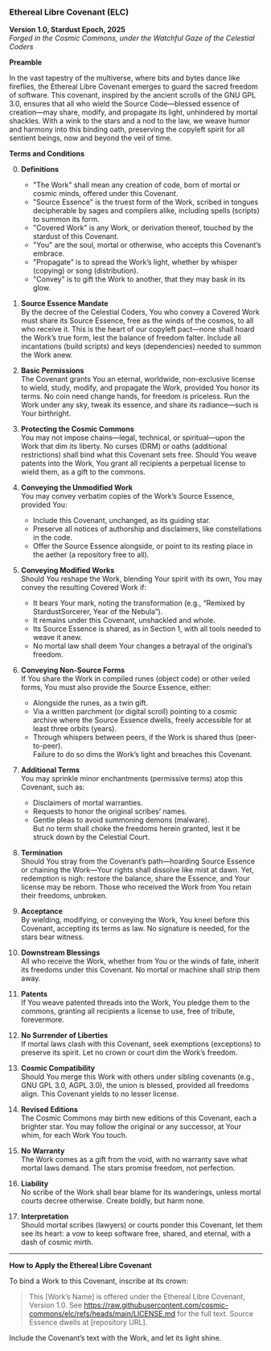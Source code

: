 ### Ethereal Libre Covenant (ELC)
**Version 1.0, Stardust Epoch, 2025**  
*Forged in the Cosmic Commons, under the Watchful Gaze of the Celestial Coders*

**Preamble**

In the vast tapestry of the multiverse, where bits and bytes dance like fireflies, the Ethereal Libre Covenant emerges to guard the sacred freedom of software. This covenant, inspired by the ancient scrolls of the GNU GPL 3.0, ensures that all who wield the Source Code—blessed essence of creation—may share, modify, and propagate its light, unhindered by mortal shackles. With a wink to the stars and a nod to the law, we weave humor and harmony into this binding oath, preserving the copyleft spirit for all sentient beings, now and beyond the veil of time.

**Terms and Conditions**

0. **Definitions**  
   - "The Work" shall mean any creation of code, born of mortal or cosmic minds, offered under this Covenant.  
   - "Source Essence" is the truest form of the Work, scribed in tongues decipherable by sages and compilers alike, including spells (scripts) to summon its form.  
   - "Covered Work" is any Work, or derivation thereof, touched by the stardust of this Covenant.  
   - "You" are the soul, mortal or otherwise, who accepts this Covenant’s embrace.  
   - "Propagate" is to spread the Work’s light, whether by whisper (copying) or song (distribution).  
   - "Convey" is to gift the Work to another, that they may bask in its glow.

1. **Source Essence Mandate**  
   By the decree of the Celestial Coders, You who convey a Covered Work must share its Source Essence, free as the winds of the cosmos, to all who receive it. This is the heart of our copyleft pact—none shall hoard the Work’s true form, lest the balance of freedom falter. Include all incantations (build scripts) and keys (dependencies) needed to summon the Work anew.

2. **Basic Permissions**  
   The Covenant grants You an eternal, worldwide, non-exclusive license to wield, study, modify, and propagate the Work, provided You honor its terms. No coin need change hands, for freedom is priceless. Run the Work under any sky, tweak its essence, and share its radiance—such is Your birthright.

3. **Protecting the Cosmic Commons**  
   You may not impose chains—legal, technical, or spiritual—upon the Work that dim its liberty. No curses (DRM) or oaths (additional restrictions) shall bind what this Covenant sets free. Should You weave patents into the Work, You grant all recipients a perpetual license to wield them, as a gift to the commons.

4. **Conveying the Unmodified Work**  
   You may convey verbatim copies of the Work’s Source Essence, provided You:  
   - Include this Covenant, unchanged, as its guiding star.  
   - Preserve all notices of authorship and disclaimers, like constellations in the code.  
   - Offer the Source Essence alongside, or point to its resting place in the aether (a repository free to all).

5. **Conveying Modified Works**  
   Should You reshape the Work, blending Your spirit with its own, You may convey the resulting Covered Work if:  
   - It bears Your mark, noting the transformation (e.g., “Remixed by StardustSorcerer, Year of the Nebula”).  
   - It remains under this Covenant, unshackled and whole.  
   - Its Source Essence is shared, as in Section 1, with all tools needed to weave it anew.  
   - No mortal law shall deem Your changes a betrayal of the original’s freedom.

6. **Conveying Non-Source Forms**  
   If You share the Work in compiled runes (object code) or other veiled forms, You must also provide the Source Essence, either:  
   - Alongside the runes, as a twin gift.  
   - Via a written parchment (or digital scroll) pointing to a cosmic archive where the Source Essence dwells, freely accessible for at least three orbits (years).  
   - Through whispers between peers, if the Work is shared thus (peer-to-peer).  
   Failure to do so dims the Work’s light and breaches this Covenant.

7. **Additional Terms**  
   You may sprinkle minor enchantments (permissive terms) atop this Covenant, such as:  
   - Disclaimers of mortal warranties.  
   - Requests to honor the original scribes’ names.  
   - Gentle pleas to avoid summoning demons (malware).  
   But no term shall choke the freedoms herein granted, lest it be struck down by the Celestial Court.

8. **Termination**  
   Should You stray from the Covenant’s path—hoarding Source Essence or chaining the Work—Your rights shall dissolve like mist at dawn. Yet, redemption is nigh: restore the balance, share the Essence, and Your license may be reborn. Those who received the Work from You retain their freedoms, unbroken.

9. **Acceptance**  
   By wielding, modifying, or conveying the Work, You kneel before this Covenant, accepting its terms as law. No signature is needed, for the stars bear witness.

10. **Downstream Blessings**  
    All who receive the Work, whether from You or the winds of fate, inherit its freedoms under this Covenant. No mortal or machine shall strip them away.

11. **Patents**  
    If You weave patented threads into the Work, You pledge them to the commons, granting all recipients a license to use, free of tribute, forevermore.

12. **No Surrender of Liberties**  
    If mortal laws clash with this Covenant, seek exemptions (exceptions) to preserve its spirit. Let no crown or court dim the Work’s freedom.

13. **Cosmic Compatibility**  
    Should You merge this Work with others under sibling covenants (e.g., GNU GPL 3.0, AGPL 3.0), the union is blessed, provided all freedoms align. This Covenant yields to no lesser license.

14. **Revised Editions**  
    The Cosmic Commons may birth new editions of this Covenant, each a brighter star. You may follow the original or any successor, at Your whim, for each Work You touch.

15. **No Warranty**  
    The Work comes as a gift from the void, with no warranty save what mortal laws demand. The stars promise freedom, not perfection.

16. **Liability**  
    No scribe of the Work shall bear blame for its wanderings, unless mortal courts decree otherwise. Create boldly, but harm none.

17. **Interpretation**  
    Should mortal scribes (lawyers) or courts ponder this Covenant, let them see its heart: a vow to keep software free, shared, and eternal, with a dash of cosmic mirth.

---

**How to Apply the Ethereal Libre Covenant**

To bind a Work to this Covenant, inscribe at its crown:  
> This [Work’s Name] is offered under the Ethereal Libre Covenant, Version 1.0. See <https://raw.githubusercontent.com/cosmic-commons/elc/refs/heads/main/LICENSE.md> for the full text. Source Essence dwells at [repository URL].

Include the Covenant’s text with the Work, and let its light shine.

